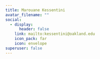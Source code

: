 ```yaml
---
title: Marouane Kessentini
avatar_filename: ""
social:
  - display:
      header: false
    link: mailto:kessentini@oakland.edu
    icon_pack: far
    icon: envelope
superuser: false
---
```

